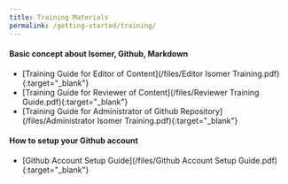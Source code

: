 ```yaml
---
title: Training Materials
permalink: /getting-started/training/
---
```


#### **Basic concept about Isomer, Github, Markdown**
* [Training Guide for Editor of Content](/files/Editor Isomer Training.pdf){:target="_blank"}
* [Training Guide for Reviewer of Content](/files/Reviewer Training Guide.pdf){:target="_blank"}
* [Training Guide for Administrator of Github Repository](/files/Administrator Isomer Training.pdf){:target="_blank"}


#### **How to setup your Github account**
* [Github Account Setup Guide](/files/Github Account Setup Guide.pdf){:target="_blank"}
